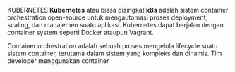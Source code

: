 KUBERNETES
**Kubernetes** atau biasa disingkat **k8s** adalah sistem container orchestration open-source untuk mengautomasi proses deployment, scaling, dan manajemen suatu aplikasi. Kubernetes dapat berjalan dengan container system seperti Docker ataupun Vagrant.


Container orchestration adalah sebuah proses mengelola lifecycle suatu sistem container, terutama dalam sistem yang kompleks dan dinamis. Tim developer menggunakan container 